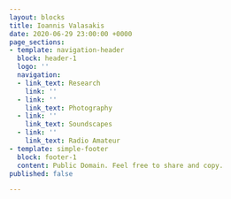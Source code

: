```yaml
---
layout: blocks
title: Ioannis Valasakis
date: 2020-06-29 23:00:00 +0000
page_sections:
- template: navigation-header
  block: header-1
  logo: ''
  navigation:
  - link_text: Research
    link: ''
  - link: ''
    link_text: Photography
  - link: ''
    link_text: Soundscapes
  - link: ''
    link_text: Radio Amateur
- template: simple-footer
  block: footer-1
  content: Public Domain. Feel free to share and copy.
published: false

---
```

